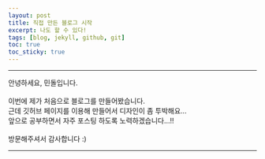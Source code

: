 ```yaml
---
layout: post
title: 직접 만든 블로그 시작
excerpt: 나도 할 수 있다!
tags: [blog, jekyll, github, git]
toc: true
toc_sticky: true
---
```

---

안녕하세요, 민돌입니다.<br><br>
이번에 제가 처음으로 블로그를 만들어봤습니다.<br>
근데 깃허브 페이지를 이용해 만들어서 디자인이 좀 투박해요...<br>
앞으로 공부하면서 자주 포스팅 하도록 노력하겠습니다...!!<br><br>
방문해주셔서 감사합니다 :)<br>

---
